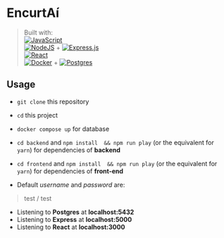 # EncurtAí 

> Built with:<br />
> [![JavaScript](https://img.shields.io/badge/javascript-%23323330.svg?style=flat&logo=javascript&logoColor=%23F7DF1E)](#)<br />
> [![NodeJS](https://img.shields.io/badge/node.js-6DA55F?style=flat&logo=node.js&logoColor=white)](#) + [![Express.js](https://img.shields.io/badge/express.js-%23404d59.svg?style=flat&logo=express&logoColor=%2361DAFB)](#)<br />
> [![React](https://img.shields.io/badge/react-%2320232a.svg?style=flat&logo=react&logoColor=%2361DAFB)](#)<br />
> [![Docker](https://img.shields.io/badge/docker-%230db7ed.svg?style=flat&logo=docker&logoColor=white)](#) + [![Postgres](https://img.shields.io/badge/postgres-%23316192.svg?style=flat&logo=postgresql&logoColor=white)](#)<br />

## Usage

- `git clone` this repository
- `cd` this project
- `docker compose up` for database
- `cd backend` and `npm install  && npm run play` (or the equivalent for `yarn`) for dependencies of **backend**
- `cd frontend` and `npm install  && npm run play`  (or the equivalent for `yarn`) for dependencies of **front-end**

- Default *username* and *password* are:
> test / test

- Listening to **Postgres** at **localhost:5432**  
- Listening to **Express** at **localhost:5000**  
- Listening to **React** at **localhost:3000**  

